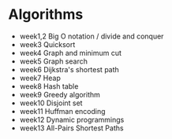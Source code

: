 # Algorithms
 
* week1,2 Big O notation / divide and conquer
* week3   Quicksort
* week4   Graph and minimum cut
* week5   Graph search
* week6   Dijkstra's shortest path
* week7   Heap
* week8   Hash table 
* week9   Greedy algorithm
* week10  Disjoint set
* week11  Huffman encoding
* week12  Dynamic programmings
* week13  All-Pairs Shortest Paths
